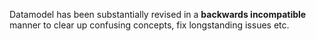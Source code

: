 Datamodel has been substantially revised in a **backwards incompatible** manner to clear up confusing concepts, fix longstanding issues etc.

